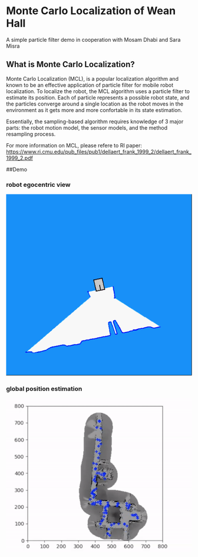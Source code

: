 # Monte Carlo Localization of Wean Hall
A simple particle filter demo in cooperation with Mosam Dhabi and Sara Misra

## What is Monte Carlo Localization?

Monte Carlo Localization (MCL), is a popular localization algorithm and known to be an effective application of particle filter for mobile robot localization. To localize the robot, the MCL algorithm uses a particle filter to estimate its position. Each of particle represents a possible robot state, and the particles converge around a single location as the robot moves in the environment as it gets more and more confortable in its state estimation. 

Essentially, the sampling-based algorithm requires knowledge of 3 major parts: the robot motion model, the sensor models, and the method resampling process. 

For more information on MCL, please refere to RI paper: https://www.ri.cmu.edu/pub_files/pub1/dellaert_frank_1999_2/dellaert_frank_1999_2.pdf

##Demo

### robot egocentric view
![](robotmovie1.gif)

### global position estimation
![](robotmovie2.gif)

